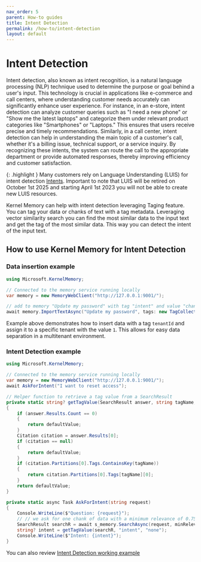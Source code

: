 ```yaml
---
nav_order: 5
parent: How-to guides
title: Intent Detection
permalink: /how-to/intent-detection
layout: default
---
```


# Intent Detection

Intent detection, also known as intent recognition, is a natural language processing (NLP) technique used to determine the purpose or goal behind a user's input.
This technology is crucial in applications like e-commerce and call centers, where understanding customer needs accurately can significantly enhance user experience.
For instance, in an e-store, intent detection can analyze customer queries such as "I need a new phone" or "Show me the latest laptops" and categorize them under relevant product categories like "Smartphones" or "Laptops."
This ensures that users receive precise and timely recommendations.
Similarly, in a call center, intent detection can help in understanding the main topic of a customer's call, whether it's a billing issue, technical support, or a service inquiry.
By recognizing these intents, the system can route the call to the appropriate department or provide automated responses, thereby improving efficiency and customer satisfaction.

{: .highlight }
Many customers rely on Language Understanding (LUIS) for intent detection [Intents](https://learn.microsoft.com/en-us/azure/ai-services/luis/concepts/intents).
Important to note that LUIS will be retired on October 1st 2025 and starting April 1st 2023 you will not be able to create new LUIS resources.

Kernel Memory can help with intent detection leveraging Taging feature.
You can tag your data or chanks of text with a tag metadata.
Leveraging vector similarity search you can find the most similar data to the input text and get the tag of the most similar data.
This way you can detect the intent of the input text.

## How to use Kernel Memory for Intent Detection

### Data insertion example

```csharp
using Microsoft.KernelMemory;

// Connected to the memory service running locally
var memory = new MemoryWebClient("http://127.0.0.1:9001/");

// add to memory "Update my password" with tag "intent" and value "change-PIN"
await memory.ImportTextAsync("Update my password", tags: new TagCollection() { { "intent", "change-PIN" } });
```

Example above demonstrates how to insert data with a tag `tenantId` and assign it to a specific tenant with the value `1`.
This allows for easy data separation in a multitenant environment.

### Intent Detection example

```csharp
using Microsoft.KernelMemory;

// Connected to the memory service running locally
var memory = new MemoryWebClient("http://127.0.0.1:9001/");
await AskForIntent("I want to reset access");

// Helper function to retrieve a tag value from a SearchResult
private static string? getTagValue(SearchResult answer, string tagName, string? defaultValue = null)
{
    if (answer.Results.Count == 0)
    {
        return defaultValue;
    }
    Citation citation = answer.Results[0];
    if (citation == null)
    {
        return defaultValue;
    }
    if (citation.Partitions[0].Tags.ContainsKey(tagName))
    {
        return citation.Partitions[0].Tags[tagName][0];
    }
    return defaultValue;
}

private static async Task AskForIntent(string request)
{
    Console.WriteLine($"Question: {request}");
    // // we ask for one chank of data with a minimum relevance of 0.75
    SearchResult searchR = await s_memory.SearchAsync(request, minRelevance: 0.75, limit: 1);
    string? intent = getTagValue(searchR, "intent", "none");
    Console.WriteLine($"Intent: {intent}");
}
```

You can also review [Intent Detection working example](https://github.com/microsoft/kernel-memory/tree/main/examples/211-dotnet-WebClient-Intent-Detection/README.md)
